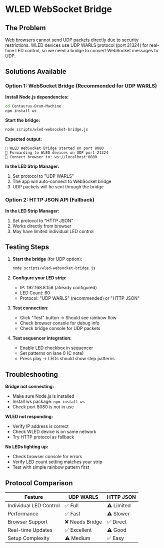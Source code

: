 # WLED WebSocket Bridge

## The Problem
Web browsers cannot send UDP packets directly due to security restrictions. WLED devices use UDP WARLS protocol (port 21324) for real-time LED control, so we need a bridge to convert WebSocket messages to UDP.

## Solutions Available

### Option 1: WebSocket Bridge (Recommended for UDP WARLS)
**Install Node.js dependencies:**
```bash
cd Centaurus-Drum-Machine
npm install ws
```

**Start the bridge:**
```bash
node scripts/wled-websocket-bridge.js
```

**Expected output:**
```
🌉 WLED WebSocket Bridge started on port 8080
📡 Forwarding to WLED devices on UDP port 21324
🔗 Connect browser to: ws://localhost:8080
```

**In the LED Strip Manager:**
1. Set protocol to "UDP WARLS"
2. The app will auto-connect to WebSocket bridge
3. UDP packets will be sent through the bridge

### Option 2: HTTP JSON API (Fallback)
**In the LED Strip Manager:**
1. Set protocol to "HTTP JSON"
2. Works directly from browser
3. May have limited individual LED control

## Testing Steps

1. **Start the bridge** (for UDP option):
   ```bash
   node scripts/wled-websocket-bridge.js
   ```

2. **Configure your LED strip:**
   - IP: 192.168.8.158 (already configured)
   - LED Count: 60
   - Protocol: "UDP WARLS" (recommended) or "HTTP JSON"

3. **Test connection:**
   - Click "Test" button → Should see rainbow flow
   - Check browser console for debug info
   - Check bridge console for UDP packets

4. **Test sequencer integration:**
   - Enable LED checkbox in sequencer
   - Set patterns on lane 0 (C note)
   - Press play → LEDs should show step patterns

## Troubleshooting

**Bridge not connecting:**
- Make sure Node.js is installed
- Install ws package: `npm install ws`
- Check port 8080 is not in use

**WLED not responding:**
- Verify IP address is correct
- Check WLED device is on same network
- Try HTTP protocol as fallback

**No LEDs lighting up:**
- Check browser console for errors
- Verify LED count setting matches your strip
- Test with simple rainbow pattern first

## Protocol Comparison

| Feature | UDP WARLS | HTTP JSON |
|---------|-----------|-----------|
| Individual LED Control | ✅ Full | ⚠️ Limited |
| Performance | ✅ Fast | ⚠️ Slower |
| Browser Support | ❌ Needs Bridge | ✅ Direct |
| Real-time Updates | ✅ Excellent | ⚠️ Good |
| Setup Complexity | ⚠️ Medium | ✅ Easy |